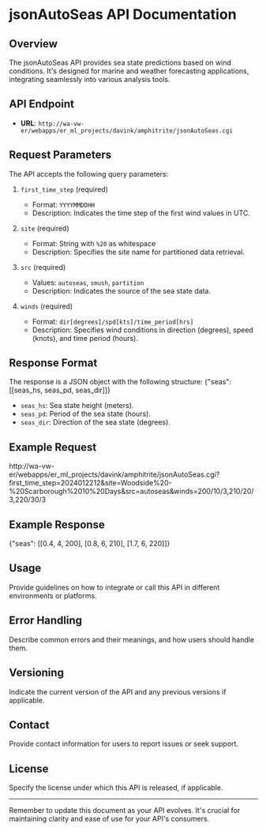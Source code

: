 # jsonAutoSeas API Documentation

## Overview

The jsonAutoSeas API provides sea state predictions based on wind conditions. It's designed for marine and weather forecasting applications, integrating seamlessly into various analysis tools.

## API Endpoint

-   **URL**: `http://wa-vw-er/webapps/er_ml_projects/davink/amphitrite/jsonAutoSeas.cgi`

## Request Parameters

The API accepts the following query parameters:

1. `first_time_step` (required)

    - Format: `YYYYMMDDHH`
    - Description: Indicates the time step of the first wind values in UTC.

2. `site` (required)

    - Format: String with `%20` as whitespace
    - Description: Specifies the site name for partitioned data retrieval.

3. `src` (required)

    - Values: `autoseas`, `smush`, `partition`
    - Description: Indicates the source of the sea state data.

4. `winds` (required)
    - Format: `dir[degrees]/spd[kts]/time_period[hrs]`
    - Description: Specifies wind conditions in direction (degrees), speed (knots), and time period (hours).

## Response Format

The response is a JSON object with the following structure:
{"seas": [[seas_hs, seas_pd, seas_dir]]}

-   `seas_hs`: Sea state height (meters).
-   `seas_pd`: Period of the sea state (hours).
-   `seas_dir`: Direction of the sea state (degrees).

## Example Request

http://wa-vw-er/webapps/er_ml_projects/davink/amphitrite/jsonAutoSeas.cgi?first_time_step=2024012212&site=Woodside%20-%20Scarborough%2010%20Days&src=autoseas&winds=200/10/3,210/20/3,220/30/3

## Example Response

{"seas": [[0.4, 4, 200], [0.8, 6, 210], [1.7, 6, 220]]}

## Usage

Provide guidelines on how to integrate or call this API in different environments or platforms.

## Error Handling

Describe common errors and their meanings, and how users should handle them.

## Versioning

Indicate the current version of the API and any previous versions if applicable.

## Contact

Provide contact information for users to report issues or seek support.

## License

Specify the license under which this API is released, if applicable.

---

Remember to update this document as your API evolves. It's crucial for maintaining clarity and ease of use for your API's consumers.
